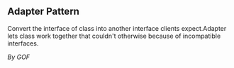 ## Adapter Pattern ##

Convert the interface of class into another interface clients expect.Adapter lets class work together that couldn't otherwise because of incompatible interfaces.
 
*By GOF*